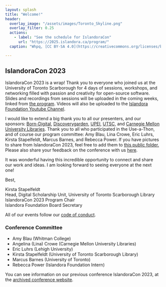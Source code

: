 ```yaml
---
layout: splash
title: "Welcome!"
header:
  overlay_image: "/assets/images/Toronto_Skyline.png"
  overlay_filter: 0.25
  actions:
    - label: "See the schedule for IslandoraCon" 
      url: "https://2025.islandora.ca/program/"
  caption: "Whpq, [CC BY-SA 4.0](https://creativecommons.org/licenses/by-sa/4.0), via Wikimedia Commons"

---
```


## IslandoraCon 2023

IslandoraCon 2023 is a wrap! Thank you to everyone who joined us at the University of Toronto Scarborough for 4 days of sessions, workshops, and networking filled with passion and creativity for open-source software. Slides and recordings from sessions will be uploaded in the coming weeks, linked from [the program](https://2023.islandora.ca/program/). Videos will also be uploaded to the [Islandora Foundation Youtube Channel](https://www.youtube.com/channel/UCCiQwdLWwrTNE6yToDKG3Uw).

I would like to extend a big thank you to all our presenters, and our sponsors: [Born-Digital](https://www.born-digital.com/), [Discoverygarden](https://www.discoverygarden.ca/), [UPEI](https://www.upei.ca/), [UTSC](https://utsc.library.utoronto.ca/), and [Carnegie Mellon University Libraries](https://www.cmu.edu/). Thank you to all who participated in the Use-a-Thon, and of course our program committee: Amy Blau, Lina Crowe, Eric Luhrs, Kirsta Stapelfeldt, Marcus Barnes, and Rebecca Power. If you have pictures to share from IslandoraCon 2023, feel free to add them to [this public folder.](https://drive.google.com/drive/folders/1ovwwYXMVC38pJRNjDnGeOEpivXN-H4AG?usp=sharing) Please also share your feedback on the conference with us [here](https://forms.gle/b8SEX5Wxhgcp6LLt9).

It was wonderful having this incredible opportunity to connect and share our work and ideas. I am looking forward to seeing everyone at the next one!

Best,

Kirsta Stapelfeldt \
Head, Digital Scholarship Unit, University of Toronto Scarborough Library \
IslandoraCon 2023 Program Chair \
Islandora Foundation Board Secretary 

All of our events follow our [code of conduct](https://www.islandora.ca/code-of-conduct).

### Conference Committee

* Amy Blau (Whitman College)
* Angelina (Lina) Crowe (Carnegie Mellon University Libraries)
* Eric Luhrs (Lehigh University)
* Kirsta Stapelfeldt (University of Toronto Scarborough Library)
* Marcus Barnes (University of Toronto) 
* Rebecca Power (Islandora Foundation Intern)

You can see information on our previous conference IslandoraCon 2023, at the [archived conference website](https://2023.islandora.ca/).

<div class="hidden" style="visibility:hidden">google-site-verification: </div>
